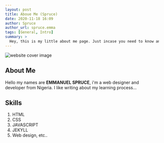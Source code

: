 ```yaml
---
layout: post
title: Aboue Me (Spruce)
date: 2020-11-18 16:09 
author: Spruce
author_url: spruce.emma
tags: [General, Intro]
summary: >
  Hey, this is my little about me page. Just incase you need to know anything about me
---
```


<div class="p-article__img">
    <img src="{{ siye.baseurl }}/assets/img/hero.png" alt="website cover image" />

 </div>

 <h2 class='p-article__heading'>About Me</h2>

<p class="p-article__lead">
    Hello my names are <strong>EMMANUEL SPRUCE</strong>, i'm a web designer and developer from Nigeria. I like writing about my learning process...
</p>

<h2 class='p-article__heading'>
Skills
</h2>
<ol class='p-article__items'>
<li>
HTML
</li>
<li>
CSS
</li>
<li>
JAVASCRIPT
</li>
<li>
JEKYLL
</li>
<li>
Web design, etc..
</li>
</ol>
